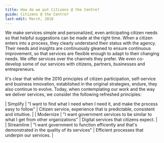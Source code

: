 ```yaml
---
title: How do we put Citizens @ the Centre?
guide: Citizens @ the Centre?
last-edit: March, 2018
---
```


We make services simple and personalized, even anticipating citizen needs so that helpful suggestions can be made at the right time. When a citizen enters into a process, they clearly understand their status with the agency. Their needs and insights are continuously gleaned to ensure continuous improvement, so that services are flexible enough to adapt to their changing needs. We offer services over the channels they prefer. We even co-develop some of our services with citizens, partners, businesses and entrepreneurs.

It's clear that while the 2010 principles of citizen participation, self-service and business innovation, established in the original strategies, endure, they also continue to evolve. Today, when contemplating our work and the way we deliver services, we consider the following refreshed principles:

| Simplify  | "I want to find what I need when I need it, and make the process easy to follow" | Citizen service, experience that is predictable, consistent and intuitive. |
| Modernize  | "I want government services to be similar to what I get from other organizations"  | Digital services that citizens expect.  |
| Streamline  | "I want government to function efficently and that's demonstrated in the quality of its services"  | Efficient processes that underpin our services.  |
